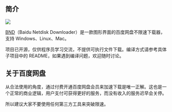 ## 简介

<a title="Hits" target="_blank" href="https://github.com/b3log/hits"><img src="https://hits.b3log.org/b3log/baidu-netdisk-downloaderx.svg"></a>

[BND](https://github.com/b3log/baidu-netdisk-downloaderx)（Baidu Netdisk Downloader）是一款图形界面的百度网盘不限速下载器，支持 Windows、Linux、Mac。

项目已开源，仅供程序员学习交流，不提供可执行文件下载。编译方式请参考具体子项目中的 README，如果遇到编译问题，欢迎随时讨论。

## 关于百度网盘

从合法使用的角度，通过付费开通百度网盘会员来加速下载是唯一正解。这也是一个正常的商业逻辑，用户支付可获得更好的服务，而没有收入的服务迟早会关停。

所以建议大家不要使用任何第三方工具来突破限速。

